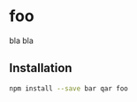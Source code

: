 # foo

bla bla

<!--@installation()-->
## Installation

```sh
npm install --save bar qar foo
```
<!--/@-->
